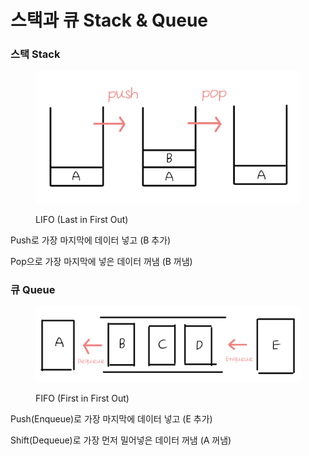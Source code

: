 # 스택과 큐 Stack & Queue

### 스택 Stack

<figure><img src="../.gitbook/assets/stack.PNG" alt=""><figcaption><p>LIFO (Last in First Out)</p></figcaption></figure>

Push로 가장 마지막에 데이터 넣고 (B 추가)

Pop으로 가장 마지막에 넣은 데이터 꺼냄 (B 꺼냄)



### 큐 Queue

<figure><img src="../.gitbook/assets/Queue.PNG" alt=""><figcaption><p>FIFO (First in First Out)</p></figcaption></figure>

Push(Enqueue)로 가장 마지막에 데이터 넣고 (E 추가)

Shift(Dequeue)로 가장 먼저 밀어넣은 데이터 꺼냄 (A 꺼냄)

###
